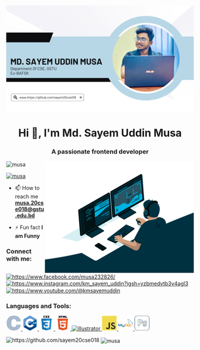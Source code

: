 
![logo](https://github.com/sayem20cse018/sayem20cse018/blob/main/Cover%20musa.png)
<h1 align="center">Hi 👋, I'm Md. Sayem Uddin Musa</h1>
<h3 align="center">A passionate frontend developer</h3>

<img align="right" alt="coding" width="400" src="https://github.com/sayem20cse018/sayem20cse018/blob/main/02.gif">


<p align="left"> <img src="https://komarev.com/ghpvc/?username=musa&label=Profile%20views&color=0e75b6&style=flat" alt="musa" /> </p>

<p align="left"> <a href="https://github.com/ryo-ma/github-profile-trophy"><img src="https://github-profile-trophy.vercel.app/?username=musa" alt="musa" /></a> </p>

- 📫 How to reach me **musa.20cse018@gstu.edu.bd**

- ⚡ Fun fact **I am Funny**

<h3 align="left">Connect with me:</h3>
<p align="left">
<a href="https://fb.com/https://www.facebook.com/musa232826/" target="blank"><img align="center" src="https://raw.githubusercontent.com/rahuldkjain/github-profile-readme-generator/master/src/images/icons/Social/facebook.svg" alt="https://www.facebook.com/musa232826/" height="30" width="40" /></a>
<a href="https://instagram.com/https://www.instagram.com/km_sayem_uddin?igsh=yzbmedvtb3v4agl3" target="blank"><img align="center" src="https://raw.githubusercontent.com/rahuldkjain/github-profile-readme-generator/master/src/images/icons/Social/instagram.svg" alt="https://www.instagram.com/km_sayem_uddin?igsh=yzbmedvtb3v4agl3" height="30" width="40" /></a>
<a href="https://www.youtube.com/c/https://www.youtube.com/@kmsayemuddin" target="blank"><img align="center" src="https://raw.githubusercontent.com/rahuldkjain/github-profile-readme-generator/master/src/images/icons/Social/youtube.svg" alt="https://www.youtube.com/@kmsayemuddin" height="30" width="40" /></a>
</p>

<h3 align="left">Languages and Tools:</h3>
<p align="left"> <a href="https://www.cprogramming.com/" target="_blank" rel="noreferrer"> <img src="https://raw.githubusercontent.com/devicons/devicon/master/icons/c/c-original.svg" alt="c" width="40" height="40"/> </a> <a href="https://www.w3schools.com/cpp/" target="_blank" rel="noreferrer"> <img src="https://raw.githubusercontent.com/devicons/devicon/master/icons/cplusplus/cplusplus-original.svg" alt="cplusplus" width="40" height="40"/> </a> <a href="https://www.w3schools.com/css/" target="_blank" rel="noreferrer"> <img src="https://raw.githubusercontent.com/devicons/devicon/master/icons/css3/css3-original-wordmark.svg" alt="css3" width="40" height="40"/> </a> <a href="https://www.w3.org/html/" target="_blank" rel="noreferrer"> <img src="https://raw.githubusercontent.com/devicons/devicon/master/icons/html5/html5-original-wordmark.svg" alt="html5" width="40" height="40"/> </a> <a href="https://www.adobe.com/in/products/illustrator.html" target="_blank" rel="noreferrer"> <img src="https://www.vectorlogo.zone/logos/adobe_illustrator/adobe_illustrator-icon.svg" alt="illustrator" width="40" height="40"/> </a> <a href="https://developer.mozilla.org/en-US/docs/Web/JavaScript" target="_blank" rel="noreferrer"> <img src="https://raw.githubusercontent.com/devicons/devicon/master/icons/javascript/javascript-original.svg" alt="javascript" width="40" height="40"/> </a> <a href="https://www.mysql.com/" target="_blank" rel="noreferrer"> <img src="https://raw.githubusercontent.com/devicons/devicon/master/icons/mysql/mysql-original-wordmark.svg" alt="mysql" width="40" height="40"/> </a> <a href="https://www.photoshop.com/en" target="_blank" rel="noreferrer"> <img src="https://raw.githubusercontent.com/devicons/devicon/master/icons/photoshop/photoshop-line.svg" alt="photoshop" width="40" height="40"/> </a> </p>

<p><img align="left" src="https://github-readme-stats.vercel.app/api/top-langs?username=musa&show_icons=true&locale=en&layout=compact" alt="https://github.com/sayem20cse018" /></p>

<p>&nbsp;<img align="center" src="https://github-readme-stats.vercel.app/api?username=musa&show_icons=true&locale=en" alt="musa" /></p>
